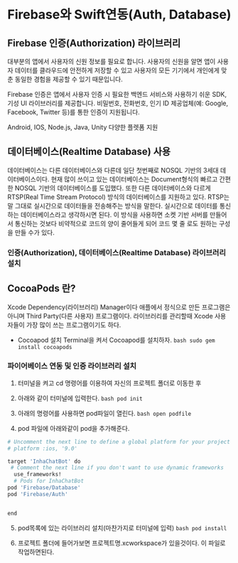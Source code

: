 #  Firebase와 Swift연동(Auth, Database)
## Firebase 인증(Authorization) 라이브러리
대부분의 앱에서 사용자의 신원 정보를 필요로 합니다. 사용자의 신원을 알면 앱이 사용자 데이터를 클라우드에 안전하게 저장할 수 있고 사용자의 모든 기기에서 개인에게 맞춘 동일한 경험을 제공할 수 있기 때문입니다.

Firebase 인증은 앱에서 사용자 인증 시 필요한 백엔드 서비스와 사용하기 쉬운 SDK, 기성 UI 라이브러리를 제공합니다. 비밀번호, 전화번호, 인기 ID 제공업체(예: Google, Facebook, Twitter 등)를 통한 인증이 지원됩니다.

Android, IOS, Node.js, Java, Unity 다양한 플렛폼 지원

## 데이터베이스(Realtime Database) 사용
데이터베이스는 다른 데이터베이스와 다른데 일단 첫번째로 NOSQL 기반의 3세대 데이터베이스이다. 현재 많이 쓰이고 있는 데이터베이스는 Document형식의 빠르고 간편한 NOSQL 기반의 데이터베이스를 도입했다. 또한 다른 데이터베이스와 다르게 RTSP(Real Time Stream Protocol) 방식의 데이터베이스를 지원하고 있다. RTSP는 말 그대로 실시간으로 데이터들을 전송해주는 방식을 말한다. 실시간으로 데이터를 통신하는 데이터베이스라고 생각하시면 된다. 이 방식을 사용하면 소켓 기반 서버를 만들어서 통신하는 것보다 비약적으로 코드의 양이 줄어들게 되어 코드 몇 줄 로도 원하는 구성을 만들 수가 있다.



### 인증(Authorization), 데이터베이스(Realtime Database) 라이브러리 설치
## CocoaPods 란?
 Xcode Dependency(라이브러리) Manager이다 애플에서 정식으로 만든 프로그램은 아니며 Third Party(다른 사용자) 프로그램이다. 라이브러리를 관리할때 Xcode 사용자들이 가장 많이 쓰는 프로그램이기도 하다.
- Cocoapod 설치 Terminal을 켜서 Cocoapod를 설치하자.
```bash sudo gem install cocoapods```

### 파이어베이스 연동 및 인증 라이브러리 설치
1. 터미널을 켜고 cd 명령어를 이용하여 자신의 프로젝트 폴더로 이동한 후
2. 아래와 같이 터미널에 입력한다.
```bash pod init```

3. 아래의 명령어를 사용하면 pod파일이 열린다.
```bash open podfile```

4. pod 파일에 아래와같이 pod을 추가해준다.
```bash
# Uncomment the next line to define a global platform for your project
# platform :ios, '9.0'

target 'InhaChatBot' do 
 # Comment the next line if you don't want to use dynamic frameworks
  use_frameworks!
  # Pods for InhaChatBot
pod 'Firebase/Database'
pod 'Firebase/Auth'


end
```

5. pod목록에 있는 라이브러리 설치(마찬가지로 터미널에 입력)
```bash pod install```

6. 프로젝트 폴더에 들어가보면 프로젝트명.xcworkspace가 있을것이다. 이 파일로 작업하면된다.


